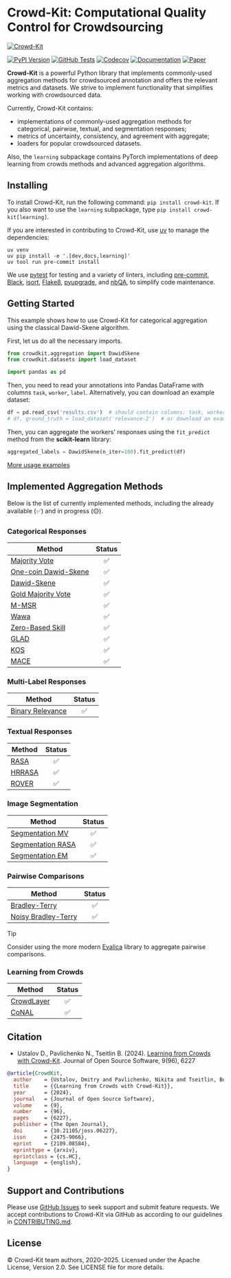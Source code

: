 # Crowd-Kit: Computational Quality Control for Crowdsourcing

[![Crowd-Kit](https://tlk.s3.yandex.net/crowd-kit/Crowd-Kit-GitHub.png)](https://github.com/Toloka/crowd-kit)

[![PyPI Version][pypi_badge]][pypi_link]
[![GitHub Tests][github_tests_badge]][github_tests_link]
[![Codecov][codecov_badge]][codecov_link]
[![Documentation][docs_badge]][docs_link]
[![Paper][paper_badge]][paper_link]

[pypi_badge]: https://badge.fury.io/py/crowd-kit.svg
[pypi_link]: https://pypi.python.org/pypi/crowd-kit
[github_tests_badge]: https://github.com/Toloka/crowd-kit/actions/workflows/tests.yml/badge.svg?branch=main
[github_tests_link]: https://github.com/Toloka/crowd-kit/actions/workflows/tests.yml
[codecov_badge]: https://codecov.io/gh/Toloka/crowd-kit/branch/main/graph/badge.svg
[codecov_link]: https://codecov.io/gh/Toloka/crowd-kit
[docs_badge]: https://readthedocs.org/projects/crowd-kit/badge/
[docs_link]: https://crowd-kit.readthedocs.io/
[paper_badge]: https://joss.theoj.org/papers/10.21105/joss.06227/status.svg
[paper_link]: https://doi.org/10.21105/joss.06227

**Crowd-Kit** is a powerful Python library that implements commonly-used aggregation methods for crowdsourced annotation and offers the relevant metrics and datasets. We strive to implement functionality that simplifies working with crowdsourced data.

Currently, Crowd-Kit contains:

* implementations of commonly-used aggregation methods for categorical, pairwise, textual, and segmentation responses;
* metrics of uncertainty, consistency, and agreement with aggregate;
* loaders for popular crowdsourced datasets.

Also, the `learning` subpackage contains PyTorch implementations of deep learning from crowds methods and advanced aggregation algorithms.

## Installing

To install Crowd-Kit, run the following command: `pip install crowd-kit`. If you also want to use the `learning` subpackage, type `pip install crowd-kit[learning]`.

If you are interested in contributing to Crowd-Kit, use [uv](https://github.com/astral-sh/uv) to manage the dependencies:

```shell
uv venv
uv pip install -e '.[dev,docs,learning]'
uv tool run pre-commit install
```

We use [pytest](https://pytest.org/) for testing and a variety of linters, including [pre-commit](https://pre-commit.com/), [Black](https://github.com/psf/black), [isort](https://github.com/pycqa/isort), [Flake8](https://github.com/pycqa/flake8), [pyupgrade](https://github.com/asottile/pyupgrade), and [nbQA](https://github.com/nbQA-dev/nbQA), to simplify code maintenance.

## Getting Started

This example shows how to use Crowd-Kit for categorical aggregation using the classical Dawid-Skene algorithm.

First, let us do all the necessary imports.

````python
from crowdkit.aggregation import DawidSkene
from crowdkit.datasets import load_dataset

import pandas as pd
````

Then, you need to read your annotations into Pandas DataFrame with columns `task`, `worker`, `label`. Alternatively, you can download an example dataset:

````python
df = pd.read_csv('results.csv')  # should contain columns: task, worker, label
# df, ground_truth = load_dataset('relevance-2')  # or download an example dataset
````

Then, you can aggregate the workers' responses using the `fit_predict` method from the **scikit-learn** library:

````python
aggregated_labels = DawidSkene(n_iter=100).fit_predict(df)
````

[More usage examples](https://github.com/Toloka/crowd-kit/tree/main/examples)

## Implemented Aggregation Methods

Below is the list of currently implemented methods, including the already available (✅) and in progress (🟡).

### Categorical Responses

| Method | Status |
| ------------- | :-------------: |
| [Majority Vote](https://toloka.ai/docs/crowd-kit/reference/crowdkit.aggregation.classification.majority_vote.MajorityVote) | ✅ |
| [One-coin Dawid-Skene](https://toloka.ai/docs/crowd-kit/reference/crowdkit.aggregation.classification.dawid_skene.OneCoinDawidSkene) | ✅ |
| [Dawid-Skene](https://toloka.ai/docs/crowd-kit/reference/crowdkit.aggregation.classification.dawid_skene.DawidSkene) | ✅ |
| [Gold Majority Vote](https://toloka.ai/docs/crowd-kit/reference/crowdkit.aggregation.classification.gold_majority_vote.GoldMajorityVote) | ✅ |
| [M-MSR](https://toloka.ai/docs/crowd-kit/reference/crowdkit.aggregation.classification.m_msr.MMSR) | ✅ |
| [Wawa](https://toloka.ai/docs/crowd-kit/reference/crowdkit.aggregation.classification.wawa.Wawa) | ✅ |
| [Zero-Based Skill](https://toloka.ai/docs/crowd-kit/reference/crowdkit.aggregation.classification.zero_based_skill.ZeroBasedSkill) | ✅ |
| [GLAD](https://toloka.ai/docs/crowd-kit/reference/crowdkit.aggregation.classification.glad.GLAD) | ✅ |
| [KOS](https://toloka.ai/docs/crowd-kit/reference/crowdkit.aggregation.classification.kos.KOS) | ✅ |
| [MACE](https://toloka.ai/docs/crowd-kit/reference/crowdkit.aggregation.classification.mace.MACE) | ✅ |

### Multi-Label Responses

|Method|Status|
|-|:-:|
|[Binary Relevance](https://toloka.ai/docs/crowd-kit/reference/crowdkit.aggregation.multilabel.binary_relevance.BinaryRelevance)|✅|

### Textual Responses

| Method | Status |
| ------------- | :-------------: |
| [RASA](https://toloka.ai/docs/crowd-kit/reference/crowdkit.aggregation.embeddings.rasa.RASA) | ✅ |
| [HRRASA](https://toloka.ai/docs/crowd-kit/reference/crowdkit.aggregation.embeddings.hrrasa.HRRASA) | ✅ |
| [ROVER](https://toloka.ai/docs/crowd-kit/reference/crowdkit.aggregation.texts.rover.ROVER) | ✅ |

### Image Segmentation

| Method | Status |
| ------------------ | :------------------: |
| [Segmentation MV](https://toloka.ai/docs/crowd-kit/reference/crowdkit.aggregation.image_segmentation.segmentation_majority_vote.SegmentationMajorityVote) | ✅ |
| [Segmentation RASA](https://toloka.ai/docs/crowd-kit/reference/crowdkit.aggregation.image_segmentation.segmentation_rasa.SegmentationRASA) | ✅ |
| [Segmentation EM](https://toloka.ai/docs/crowd-kit/reference/crowdkit.aggregation.image_segmentation.segmentation_em.SegmentationEM) | ✅ |

### Pairwise Comparisons

| Method | Status |
| -------------- | :---------------------: |
| [Bradley-Terry](https://toloka.ai/docs/crowd-kit/reference/crowdkit.aggregation.pairwise.bradley_terry.BradleyTerry) | ✅ |
| [Noisy Bradley-Terry](https://toloka.ai/docs/crowd-kit/reference/crowdkit.aggregation.pairwise.noisy_bt.NoisyBradleyTerry) | ✅ |

> [!TIP]
> Consider using the more modern [Evalica](https://github.com/dustalov/evalica) library to aggregate pairwise comparisons.

### Learning from Crowds

|Method|Status|
|-|:-:|
|[CrowdLayer](https://toloka.ai/docs/crowd-kit/reference/crowdkit.learning.crowd_layer.CrowdLayer)|✅|
|[CoNAL](https://toloka.ai/docs/crowd-kit/reference/crowdkit.learning.conal.CoNAL)|✅|

## Citation

* Ustalov D., Pavlichenko N., Tseitlin B. (2024). [Learning from Crowds with Crowd-Kit](https://doi.org/10.21105/joss.06227). Journal of Open Source Software, 9(96), 6227

```bibtex
@article{CrowdKit,
  author    = {Ustalov, Dmitry and Pavlichenko, Nikita and Tseitlin, Boris},
  title     = {{Learning from Crowds with Crowd-Kit}},
  year      = {2024},
  journal   = {Journal of Open Source Software},
  volume    = {9},
  number    = {96},
  pages     = {6227},
  publisher = {The Open Journal},
  doi       = {10.21105/joss.06227},
  issn      = {2475-9066},
  eprint    = {2109.08584},
  eprinttype = {arxiv},
  eprintclass = {cs.HC},
  language  = {english},
}
```

## Support and Contributions

Please use [GitHub Issues](https://github.com/Toloka/crowd-kit/issues) to seek support and submit feature requests. We accept contributions to Crowd-Kit via GitHub as according to our guidelines in [CONTRIBUTING.md](CONTRIBUTING.md).

## License

&copy; Crowd-Kit team authors, 2020&ndash;2025. Licensed under the Apache License, Version 2.0. See LICENSE file for more details.
